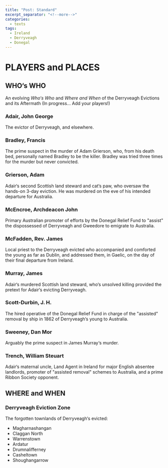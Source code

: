 ```yaml
---
title: "Post: Standard"
excerpt_separator: "<!--more-->"
categories:
  - texts
tags:
  - Ireland
  - Derryveagh
  - Donegal
---
```

# PLAYERS and PLACES

## WHO‘s WHO  
An evolving _Who‘s Who_ and _Where and When_ of the Derryveagh Evictions and its Aftermath (In progress... Add your players!)
<!--more-->
### Adair, John George  
The evictor of Derryveagh, and elsewhere.  

### Bradley, Francis  
The prime suspect in the murder of Adam Grierson, who, from his death bed, personally named Bradley to be the killer. Bradley was tried three times for the murder but never convicted.  

### Grierson, Adam  
Adair‘s second Scottish land steward and cat‘s paw, who oversaw the hands-on 3-day eviction. He was murdered on the eve of his intended departure for Australia.  

### McEncroe, Archdeacon John  
Primary Australian promoter of efforts by the Donegal Relief Fund to "assist" the dispossessed of Derryveagh and Gweedore to emigrate to Australia.  

### McFadden, Rev. James  
Local priest to the Derryveagh evicted who accompanied and comforted the young as far as Dublin, and addressed them, in Gaelic, on the day of their final departure from Ireland.  

### Murray, James  
Adair‘s murdered Scottish land steward, who‘s unsolved killing provided the pretext for Adair‘s evicting Derryveagh.  

### Scott-Durbin, J. H.  
The hired operative of the Donegal Relief Fund in charge of the "assisted" removal by ship in 1862 of Derryveagh‘s young to Australia.  

### Sweeney, Dan Mor  
Arguably the prime suspect in James Murray‘s murder.  

### Trench, William Steuart  
Adair‘s maternal uncle, Land Agent in Ireland for major English absentee landlords, promoter of "assisted removal" schemes to Australia, and a prime Ribbon Society opponent.  

## WHERE and WHEN  
### Derryveagh Eviction Zone  
The forgotten townlands of Derryveagh‘s evicted:  
  - Magharnashangan  
  - Claggan North  
  - Warrenstown  
  - Ardatur  
  - Drumnalifferney  
  - Casheltown  
  - Shoughangarrow  
